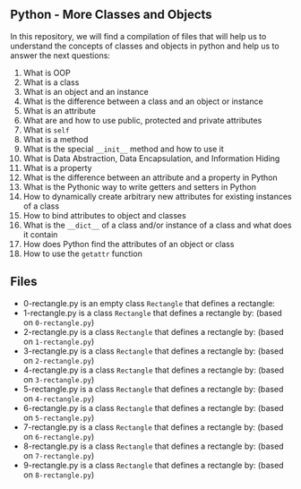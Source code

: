 ## Python - More Classes and Objects
In this repository, we will find a compilation of files that will help us to understand the concepts of classes and objects in python and help us to answer the next questions:

 1.    What is OOP
 2.    What is a class
 3.    What is an object and an instance
 4.    What is the difference between a class and an object or instance
 5.    What is an attribute
 6.    What are and how to use public, protected and private attributes
 7.    What is  `self`
 8.    What is a method
 9.    What is the special  `__init__`  method and how to use it
 10.  What is Data Abstraction, Data Encapsulation, and Information Hiding
 11.  What is a property
 12.  What is the difference between an attribute and a property in Python
 13.  What is the Pythonic way to write getters and setters in Python
 14.  How to dynamically create arbitrary new attributes for existing instances of a class
 15.  How to bind attributes to object and classes
 16.  What is the  `__dict__`  of a class and/or instance of a class and what does it contain
 17.  How does Python find the attributes of an object or class
 18.  How to use the  `getattr`  function

## Files

 - 0-rectangle.py is an empty class `Rectangle` that defines a rectangle:
 - 1-rectangle.py is a class `Rectangle` that defines a rectangle by: (based on `0-rectangle.py`)
 - 2-rectangle.py is a class `Rectangle` that defines a rectangle by: (based on `1-rectangle.py`)
 - 3-rectangle.py is a class `Rectangle` that defines a rectangle by: (based on `2-rectangle.py`)
 - 4-rectangle.py is a class `Rectangle` that defines a rectangle by: (based on `3-rectangle.py`)
 - 5-rectangle.py is a class `Rectangle` that defines a rectangle by: (based on `4-rectangle.py`)
 - 6-rectangle.py is a class `Rectangle` that defines a rectangle by: (based on `5-rectangle.py`)
 - 7-rectangle.py is a class `Rectangle` that defines a rectangle by: (based on `6-rectangle.py`)
 - 8-rectangle.py is a class `Rectangle` that defines a rectangle by: (based on `7-rectangle.py`)
 - 9-rectangle.py is a class `Rectangle` that defines a rectangle by: (based on `8-rectangle.py`)